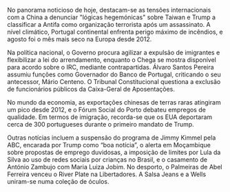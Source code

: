 No panorama noticioso de hoje, destacam-se as tensões internacionais com a China a denunciar "lógicas hegemónicas" sobre Taiwan e Trump a classificar a Antifa como organização terrorista após um assassinato. A nível climático, Portugal continental enfrenta perigo máximo de incêndios, e agosto foi o mês mais seco na Europa desde 2012.

Na política nacional, o Governo procura agilizar a expulsão de imigrantes e flexibilizar a lei do arrendamento, enquanto o Chega se mostra disponível para acordo sobre o IRC, mediante contrapartidas. Álvaro Santos Pereira assumiu funções como Governador do Banco de Portugal, criticando o seu antecessor, Mário Centeno. O Tribunal Constitucional questiona a exclusão de funcionários públicos da Caixa-Geral de Aposentações.

No mundo da economia, as exportações chinesas de terras raras atingiram um pico desde 2012, e o Fórum Social do Porto debateu empregos de qualidade. Em termos de imigração, recorda-se que os EUA deportaram cerca de 300 portugueses durante o primeiro mandato de Trump.

Outras notícias incluem a suspensão do programa de Jimmy Kimmel pela ABC, encarada por Trump como “boa notícia”, o alerta em Moçambique sobre propostas de emprego duvidosas, a imposição de limites por Lula da Silva ao uso de redes sociais por crianças no Brasil, e o casamento de António Zambujo com Maria Luiza Jobim. No desporto, o Palmeiras de Abel Ferreira venceu o River Plate na Libertadores. A Salsa Jeans e a Wells uniram-se numa coleção de óculos.